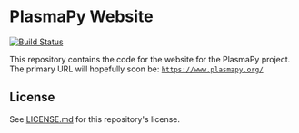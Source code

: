 # PlasmaPy Website

[![Build Status](https://travis-ci.org/PlasmaPy/plasmapy.github.io.svg?branch=master)](https://travis-ci.org/PlasmaPy/plasmapy.github.io)

This repository contains the code for the website for
the PlasmaPy project.  The primary URL will hopefully
soon be:
[`https://www.plasmapy.org/`](https://www.plasmapy.org/)

## License

See [LICENSE.md](./LICENSE.md) for this repository's license.
